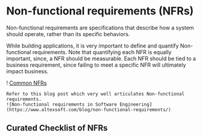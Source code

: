 # Non-functional requirements (NFRs)
Non-functional requirements are specifications that describe how a system should operate, rather than its specific behaviors.

While building applications, it is very important to define and quantify Non-functional requirements. Note that quantifying each NFR is equally important, since, a NFR should be measurable. Each NFR should be tied to a business requirement, since failing to meet a specific NFR will ultimately impact business.


! [Common NFRs](https://www.altexsoft.com/static/blog-post/2023/12/576a423e-5681-4792-be66-b03f86539214.webp)

```
Refer to this blog post which very well articulates Non-functional requirements. 
![Non-functional requirements in Software Engineering] (https://www.altexsoft.com/blog/non-functional-requirements/)
```

## Curated Checklist of NFRs 
